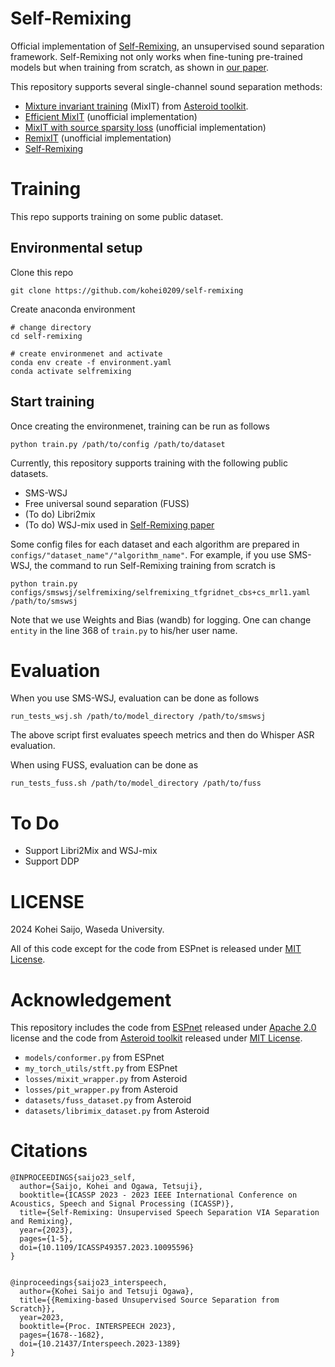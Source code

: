 # Self-Remixing

Official implementation of [Self-Remixing](https://arxiv.org/abs/2211.101946), an unsupervised sound separation framework.
Self-Remixing not only works when fine-tuning pre-trained models but when training from scratch, as shown in [our paper](https://arxiv.org/abs/2309.00376).

This repository supports several single-channel sound separation methods:

- [Mixture invariant training](https://proceedings.neurips.cc/paper/2020/file/28538c394c36e4d5ea8ff5ad60562a93-Paper.pdf) (MixIT) from [Asteroid toolkit](https://github.com/asteroid-team/asteroid).
- [Efficient MixIT](https://arxiv.org/abs/2106.00847) (unofficial implementation)
- [MixIT with source sparsity loss](https://arxiv.org/abs/2106.00847) (unofficial implementation)
- [RemixIT](https://arxiv.org/abs/2110.10103) (unofficial implementation)
- [Self-Remixing](https://arxiv.org/abs/2211.10194)

# Training
This repo supports training on some public dataset.

## Environmental setup
Clone this repo
```
git clone https://github.com/kohei0209/self-remixing
```

Create anaconda environment
```
# change directory
cd self-remixing

# create environmenet and activate
conda env create -f environment.yaml
conda activate selfremixing
```

## Start training
Once creating the environmenet, training can be run as follows
```
python train.py /path/to/config /path/to/dataset
```

Currently, this repository supports training with the following public datasets.
- SMS-WSJ
- Free universal sound separation (FUSS)
- (To do) Libri2mix
- (To do) WSJ-mix used in [Self-Remixing paper](https://arxiv.org/abs/2309.00376)

Some config files for each dataset and each algorithm are prepared in ```configs/"dataset_name"/"algorithm_name"```.
For example, if you use SMS-WSJ, the command to run Self-Remixing training from scratch is
```
python train.py configs/smswsj/selfremixing/selfremixing_tfgridnet_cbs+cs_mrl1.yaml /path/to/smswsj
```

Note that we use Weights and Bias (wandb) for logging. One can change ```entity``` in the line 368 of ```train.py``` to his/her user name.


# Evaluation
When you use SMS-WSJ, evaluation can be done as follows
```
run_tests_wsj.sh /path/to/model_directory /path/to/smswsj
```
The above script first evaluates speech metrics and then do Whisper ASR evaluation.

When using FUSS, evaluation can be done as 
```
run_tests_fuss.sh /path/to/model_directory /path/to/fuss
```



# To Do
- Support Libri2Mix and WSJ-mix
- Support DDP


# LICENSE
2024 Kohei Saijo, Waseda University.

All of this code except for the code from ESPnet is released under [MIT License](https://opensource.org/license/mit/).

# Acknowledgement
This repository includes the code from [ESPnet](https://github.com/espnet/espnet) released under [Apache 2.0](http://www.apache.org/licenses/LICENSE-2.0) license and the code from [Asteroid toolkit](https://github.com/asteroid-team/asteroid) released under [MIT License](https://opensource.org/license/mit/).

- ```models/conformer.py``` from ESPnet
- ```my_torch_utils/stft.py``` from ESPnet
- ```losses/mixit_wrapper.py``` from Asteroid
- ```losses/pit_wrapper.py``` from Asteroid
- ```datasets/fuss_dataset.py``` from Asteroid
- ```datasets/librimix_dataset.py``` from Asteroid

# Citations
```
@INPROCEEDINGS{saijo23_self,
  author={Saijo, Kohei and Ogawa, Tetsuji},
  booktitle={ICASSP 2023 - 2023 IEEE International Conference on Acoustics, Speech and Signal Processing (ICASSP)},
  title={Self-Remixing: Unsupervised Speech Separation VIA Separation and Remixing},
  year={2023},
  pages={1-5},
  doi={10.1109/ICASSP49357.2023.10095596}
}


@inproceedings{saijo23_interspeech,
  author={Kohei Saijo and Tetsuji Ogawa},
  title={{Remixing-based Unsupervised Source Separation from Scratch}},
  year=2023,
  booktitle={Proc. INTERSPEECH 2023},
  pages={1678--1682},
  doi={10.21437/Interspeech.2023-1389}
}

```